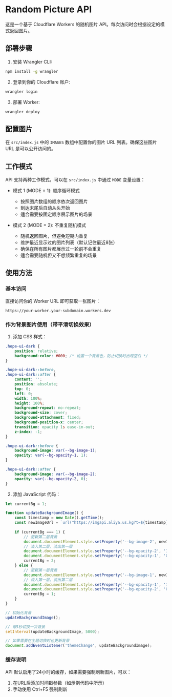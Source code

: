 # Random Picture API

这是一个基于 Cloudflare Workers 的随机图片 API。每次访问时会根据设定的模式返回图片。

## 部署步骤

1. 安装 Wrangler CLI:
```bash
npm install -g wrangler
```

2. 登录到你的 Cloudflare 账户:
```bash
wrangler login
```

3. 部署 Worker:
```bash
wrangler deploy
```

## 配置图片

在 `src/index.js` 中的 `IMAGES` 数组中配置你的图片 URL 列表。确保这些图片 URL 是可以公开访问的。

## 工作模式

API 支持两种工作模式，可以在 `src/index.js` 中通过 `MODE` 变量设置：

- 模式 1 (MODE = 1): 顺序循环模式
  - 按照图片数组的顺序依次返回图片
  - 到达末尾后自动从头开始
  - 适合需要按固定顺序展示图片的场景

- 模式 2 (MODE = 2): 不重复随机模式
  - 随机返回图片，但避免短期内重复
  - 维护最近显示过的图片列表（默认记住最近8张）
  - 确保在所有图片都展示过一轮前不会重复
  - 适合需要随机但又不想频繁重复的场景

## 使用方法

### 基本访问
直接访问你的 Worker URL 即可获取一张图片：
```
https://your-worker.your-subdomain.workers.dev
```

### 作为背景图片使用（带平滑切换效果）

1. 添加 CSS 样式：
```css
.hope-ui-dark {
    position: relative;
    background-color: #000; /* 设置一个背景色，防止切换时出现空白 */
}

.hope-ui-dark::before,
.hope-ui-dark::after {
    content: '';
    position: absolute;
    top: 0;
    left: 0;
    width: 100%;
    height: 100%;
    background-repeat: no-repeat;
    background-size: cover;
    background-attachment: fixed;
    background-position-x: center;
    transition: opacity 1s ease-in-out;
    z-index: -1;
}

.hope-ui-dark::before {
    background-image: var(--bg-image-1);
    opacity: var(--bg-opacity-1, 1);
}

.hope-ui-dark::after {
    background-image: var(--bg-image-2);
    opacity: var(--bg-opacity-2, 0);
}
```

2. 添加 JavaScript 代码：
```javascript
let currentBg = 1;

function updateBackgroundImage() {
    const timestamp = new Date().getTime();
    const newImageUrl = `url("https://imgapi.aliya.us.kg?t=${timestamp}")`;
    
    if (currentBg === 1) {
        // 更新第二层背景
        document.documentElement.style.setProperty('--bg-image-2', newImageUrl);
        // 淡入第二层，淡出第一层
        document.documentElement.style.setProperty('--bg-opacity-2', '1');
        document.documentElement.style.setProperty('--bg-opacity-1', '0');
        currentBg = 2;
    } else {
        // 更新第一层背景
        document.documentElement.style.setProperty('--bg-image-1', newImageUrl);
        // 淡入第一层，淡出第二层
        document.documentElement.style.setProperty('--bg-opacity-1', '1');
        document.documentElement.style.setProperty('--bg-opacity-2', '0');
        currentBg = 1;
    }
}

// 初始化背景
updateBackgroundImage();

// 每5秒切换一次背景
setInterval(updateBackgroundImage, 5000);

// 如果需要在主题切换时也更新背景
document.addEventListener('themeChange', updateBackgroundImage);
```

### 缓存说明

API 默认启用了24小时的缓存，如果需要强制刷新图片，可以：
1. 在URL后添加时间戳参数（如示例代码中所示）
2. 手动使用 Ctrl+F5 强制刷新